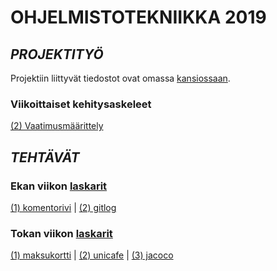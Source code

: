 # **OHJELMISTOTEKNIIKKA 2019**

## *PROJEKTITYÖ*
Projektiin liittyvät tiedostot ovat omassa [kansiossaan](https://github.com/ellikiiski/ot-harjoitustyo/tree/master/projekti).

### Viikoittaiset kehitysaskeleet ###
[(2) Vaatimusmäärittely](https://github.com/ellikiiski/ot-harjoitustyo/blob/master/projekti/vaatimusmaarittely.md)

## *TEHTÄVÄT*

### **Ekan viikon [laskarit](https://github.com/ellikiiski/ot-harjoitustyo/tree/master/laskarit/viikko1)**
[(1) komentorivi](https://github.com/ellikiiski/ot-harjoitustyo/blob/master/laskarit/viikko1/komentorivi.txt) |
[(2) gitlog](https://github.com/ellikiiski/ot-harjoitustyo/blob/master/laskarit/viikko1/gitlog.txt)

### **Tokan viikon [laskarit](https://github.com/ellikiiski/ot-harjoitustyo/tree/master/laskarit/viikko2)**
[(1) maksukortti](https://github.com/ellikiiski/ot-harjoitustyo/tree/master/laskarit/viikko2/Maksukortti) |
[(2) unicafe](https://github.com/ellikiiski/ot-harjoitustyo/tree/master/laskarit/viikko2/Unicafe) |
[(3) jacoco](https://github.com/ellikiiski/ot-harjoitustyo/blob/master/laskarit/viikko2/jacoco-report.JPG)
